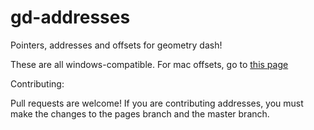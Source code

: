 # gd-addresses
Pointers, addresses and offsets for geometry dash!

These are all windows-compatible. For mac offsets, go to [this page](https://github.com/camden314/GDMacSymbols)

Contributing:

Pull requests are welcome!
If you are contributing addresses, you must make the changes to the pages branch and the master branch.
